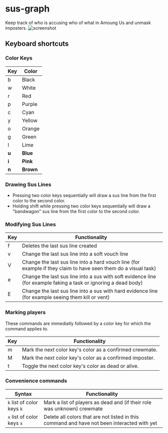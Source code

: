 # sus-graph
Keep track of who is accusing who of what in Amoung Us and unmask imposters.
![screenshot](https://user-images.githubusercontent.com/12504656/99312392-985b0380-2823-11eb-8b45-66791b54dc59.png)
## Keyboard shortcuts

### Color Keys

| Key | Color |
| --- | --- |
| b | Black |
| w | White |
| r | Red |
| p | Purple |
| c | Cyan |
| y | Yellow |
| o | Orange |
| g | Green |
| l | Lime |
| **u** | **Blue** |
| **i** | **Pink** |
| **n** | **Brown** |

### Drawing Sus Lines

  * Pressing two color keys sequentially will draw a sus line from the first color to the second color.
  * Holding shift while pressing two color keys sequentially will draw a "bandwagon" sus line from the first color to the second color.

### Modifying Sus Lines

| Key | Functionality |
| --- | --- |
| f | Deletes the last sus line created |
| v | Change the last sus line into a soft vouch line |
| V | Change the last sus line into a hard vouch line (for example if they claim to have seen them do a visual task) |
| e | Change the last sus line into a sus with soft evidence line (for example faking a task or ignoring a dead body) |
| E | Change the last sus line into a sus with hard evidence line (for example seeing them kill or vent) |

### Marking players

These commands are immediatly followed by a color key for which the command applies to.

| Key | Functionality |
| --- | --- |
| m | Mark the next color key's color as a confirmed crewmate. |
| M | Mark the next color key's color as a confirmed imposter. |
| t | Toggle the next color key's color as dead or alive. |

### Convenience commands

| Syntax | Functionality |
| --- | --- |
| `k` list of color keys `k` | Mark a list of players as dead and (if their role was unknown) crewmate |
| `x` list of color keys `x` | Delete all colors that are not listed in this command and have not been interacted with yet |

